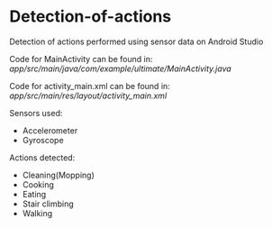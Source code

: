 # Detection-of-actions
Detection of actions performed using sensor data on Android Studio

Code for MainActivity can be found in: *app/src/main/java/com/example/ultimate/MainActivity.java*

Code for activity_main.xml can be found in: *app/src/main/res/layout/activity_main.xml*

Sensors used:
- Accelerometer
- Gyroscope


Actions detected: 
- Cleaning(Mopping)
- Cooking
- Eating 
- Stair climbing
- Walking

